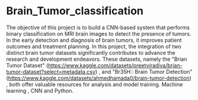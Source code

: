 # Brain_Tumor_classification
 The objective of this project is to build a CNN-based system that performs binary classification on MRI brain images to detect the presence of tumors. In the early detection and diagnosis of brain tumors, it improves patient outcomes and treatment planning.  In this project, the integration of two distinct brain tumor datasets significantly contributes to advance the research and development endeavors. These datasets, namely the "Brian Tumor Dataset" (https://www.kaggle.com/datasets/preetviradiya/brian-tumor-dataset?select=metadata.csv) , and "Br35H:: Brain Tumor Detection" (https://www.kaggle.com/datasets/ahmedhamada0/brain-tumor-detection) , both offer valuable resources for analysis and model training.  Machine learning , CNN and Python.
